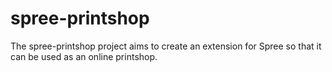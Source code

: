 spree-printshop
===============

The spree-printshop project aims to create an extension for Spree so that it can be used as an online printshop.
